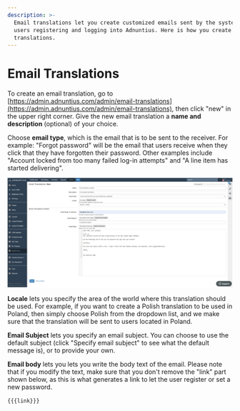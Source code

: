 ```yaml
---
description: >-
  Email translations let you create customized emails sent by the system to
  users registering and logging into Adnuntius. Here is how you create email
  translations.
---
```


# Email Translations

To create an email translation, go to [https://admin.adnuntius.com/admin/email-translations](https://admin.adnuntius.com/admin/email-translations), then click "new" in the upper right corner. Give the new email translation a **name and description** (optional) of your choice.&#x20;

Choose **email type**, which is the email that is to be sent to the receiver. For example: "Forgot password" will be the email that users receive when they click that they have forgotten their password. Other examples include "Account locked from too many failed log-in attempts" and "A line item has started delivering".

![](../../../.gitbook/assets/202104-email-translations.png)

**Locale** lets you specify the area of the world where this translation should be used. For example, if you want to create a Polish translation to be used in Poland, then simply choose Polish from the dropdown list, and we make sure that the translation will be sent to users located in Poland.&#x20;

**Email Subject** lets you specify an email subject. You can choose to use the default subject (click "Specify email subject" to see what the default message is), or to provide your own.&#x20;

**Email body** lets you lets you write the body text of the email. Please note that if you modify the text, make sure that you don't remove the "link" part shown below, as this is what generates a link to let the user register or set a new password.

```
{{{link}}}
```
